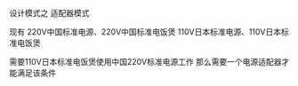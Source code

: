 设计模式之 适配器模式

现有
220V中国标准电源、220V中国标准电饭煲
110V日本标准电源、110V日本标准电饭煲

需要110V日本标准电饭煲使用中国220V标准电源工作
那么需要一个电源适配器才能满足该条件

